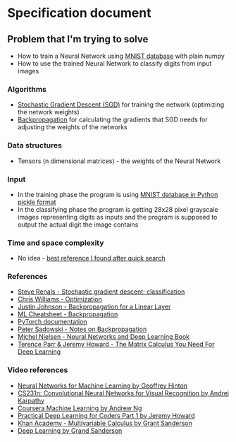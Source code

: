 # Specification document

## Problem that I'm trying to solve
* How to train a Neural Network using [MNIST database](https://en.wikipedia.org/wiki/MNIST_database) with plain numpy
* How to use the trained Neural Network to classify digits from input images

### Algorithms
* [Stochastic Gradient Descent (SGD)](https://en.wikipedia.org/wiki/Stochastic_gradient_descent) for training the network (optimizing the network weights)
* [Backpropagation](https://en.wikipedia.org/wiki/Backpropagation) for calculating the gradients that SGD needs for adjusting the weights of the networks

### Data structures
* Tensors (n dimensional matrices) - the weights of the Neural Network

### Input
* In the training phase the program is using [MNIST database in Python pickle format](http://deeplearning.net/data/mnist/mnist.pkl.gz)
* In the classifying phase the program is getting 28x28 pixel grayscale images representing digits as inputs and the program is supposed to output the actual digit the image contains

### Time and space complexity
* No idea - [best reference I found after quick search](https://ai.stackexchange.com/questions/5728/time-complexity-for-training-a-neural-network)

### References
* [Steve Renals - Stochastic gradient descent; classification](http://www.inf.ed.ac.uk/teaching/courses/mlp/2015/mlp02-sln.pdf)
* [Chris Williams - Optimization](http://www.inf.ed.ac.uk/teaching/courses/mlpr/2015/slides/09_optimization.pdf)
* [Justin Johnson - Backpropagation for a Linear Layer](http://cs231n.stanford.edu/handouts/linear-backprop.pdf)
* [ML Cheatsheet - Backpropagation](http://ml-cheatsheet.readthedocs.io/en/latest/backpropagation.html)
* [PyTorch documentation](https://pytorch.org/docs/stable/index.html)
* [Peter Sadowski - Notes on Backpropagation](https://www.ics.uci.edu/~pjsadows/notes.pdf)
* [Michel Nielsen - Neural Networks and Deep Learning Book](http://neuralnetworksanddeeplearning.com/)
* [Terence Parr & Jeremy Howard - The Matrix Calculus You Need For Deep Learning](https://arxiv.org/abs/1802.01528)

### Video references
* [Neural Networks for Machine Learning by Geoffrey Hinton](https://www.youtube.com/playlist?list=PLoRl3Ht4JOcdU872GhiYWf6jwrk_SNhz9)
* [CS231n: Convolutional Neural Networks for Visual Recognition by Andrej Karpathy](https://www.youtube.com/playlist?list=PLkt2uSq6rBVctENoVBg1TpCC7OQi31AlC)
* [Coursera Machine Learning by Andrew Ng](https://www.youtube.com/playlist?list=PLLssT5z_DsK-h9vYZkQkYNWcItqhlRJLN)
* [Practical Deep Learning for Coders Part 1 by Jeremy Howard](http://course.fast.ai/lessons/lessons.html)
* [Khan Academy - Multivariable Calculus by Grant Sanderson](https://www.khanacademy.org/math/multivariable-calculus)
* [Deep Learning by Grand Sanderson](https://www.youtube.com/watch?v=aircAruvnKk&list=PLZHQObOWTQDNU6R1_67000Dx_ZCJB-3pi)

